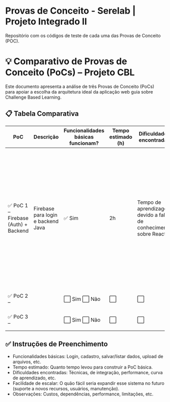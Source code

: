# Provas de Conceito - Serelab | Projeto Integrado II
Repositório com os códigos de teste de cada uma das Provas de Conceito (POC).


# 💡 Comparativo de Provas de Conceito (PoCs) – Projeto CBL

Este documento apresenta a análise de três Provas de Conceito (PoCs) para apoiar a escolha da arquitetura ideal da aplicação web guia sobre Challenge Based Learning.

## 📋 Tabela Comparativa

| PoC | Descrição | Funcionalidades básicas funcionam? | Tempo estimado (h) | Dificuldades encontradas | Facilidade de escalar | Observações |
|-----|-----------|-------------------------------------|---------------------|----------------------------|------------------------|-------------|
| ✅ PoC 1 – Firebase (Auth) + Backend | Firebase para login e backend Java | ✅ Sim | 2h | Tempo de aprendizagem devido a falta de conhecimento sobre React | 🟧 Média | A integração para Auth do Firebase foi tranquila, a principal questão é a aprendizafem do React e também se o Firebase irá suprir as necessidades de banco de dados, mas não é algo tão preocupante, pois a integração com a ferramenta é simples. |
| ✅ PoC 2 – | | ⬜ Sim ⬜ Não | ⬜ | ⬜ | ⬜ Alta  ⬜ Média  ⬜ Baixa | ⬜ |
| ✅ PoC 3 – | | ⬜ Sim ⬜ Não | ⬜ | ⬜ | ⬜ Alta  ⬜ Média  ⬜ Baixa | ⬜ |

## ✅ Instruções de Preenchimento

- Funcionalidades básicas: Login, cadastro, salvar/listar dados, upload de arquivos, etc.
- Tempo estimado: Quanto tempo levou para construir a PoC básica.
- Dificuldades encontradas: Técnicas, de integração, performance, curva de aprendizado, etc.
- Facilidade de escalar: O quão fácil seria expandir esse sistema no futuro (suporte a novos recursos, usuários, manutenção).
- Observações: Custos, dependências, performance, limitações, etc.
